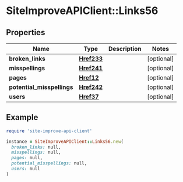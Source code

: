 # SiteImproveAPIClient::Links56

## Properties

| Name | Type | Description | Notes |
| ---- | ---- | ----------- | ----- |
| **broken_links** | [**Href233**](Href233.md) |  | [optional] |
| **misspellings** | [**Href241**](Href241.md) |  | [optional] |
| **pages** | [**Href12**](Href12.md) |  | [optional] |
| **potential_misspellings** | [**Href242**](Href242.md) |  | [optional] |
| **users** | [**Href37**](Href37.md) |  | [optional] |

## Example

```ruby
require 'site-improve-api-client'

instance = SiteImproveAPIClient::Links56.new(
  broken_links: null,
  misspellings: null,
  pages: null,
  potential_misspellings: null,
  users: null
)
```

